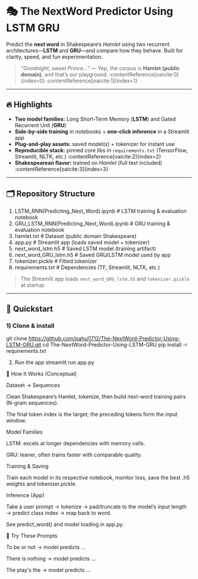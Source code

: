 # 🎭 The NextWord Predictor Using LSTM GRU

Predict the **next word** in Shakespeare’s *Hamlet* using two recurrent architectures—**LSTM** and **GRU**—and compare how they behave. Built for clarity, speed, and fun experimentation.

> *“Goodnight, sweet Prince…”* — Yep, the corpus is **Hamlet (public domain)**, and that’s our playground. :contentReference[oaicite:0]{index=0} :contentReference[oaicite:1]{index=1}

---

## 🔥 Highlights

- **Two model families:** Long Short-Term Memory (**LSTM**) and Gated Recurrent Unit (**GRU**)
- **Side-by-side training** in notebooks + **one-click inference** in a Streamlit app  
- **Plug-and-play assets:** saved model(s) + tokenizer for instant use
- **Reproducible stack:** pinned core libs in `requirements.txt` (TensorFlow, Streamlit, NLTK, etc.) :contentReference[oaicite:2]{index=2}
- **Shakespearean flavor:** trained on *Hamlet* (full text included) :contentReference[oaicite:3]{index=3}

---

## 🗂️ Repository Structure

1. LSTM_RNN(Predicting_Next_Word).ipynb        # LSTM training & evaluation notebook
2. GRU_LSTM_RNN(Predicting_Next_Word).ipynb    # GRU training & evaluation notebook
3. hamlet.txt                                  # Dataset (public domain Shakespeare)
4. app.py                                      # Streamlit app (loads saved model + tokenizer)
5. next_word_lstm.h5                           # Saved LSTM model (training artifact)
6. next_word_GRU_lstm.h5                       # Saved GRU/LSTM model used by app
7. tokenizer.pickle                            # Fitted tokenizer
8. requirements.txt                            # Dependencies (TF, Streamlit, NLTK, etc.)



> The Streamlit app loads `next_word_GRU_lstm.h5` and `tokenizer.pickle` at startup

---

## 🚀 Quickstart

### 1) Clone & install
git clone https://github.com/pahul1712/The-NextWord-Predictor-Using-LSTM-GRU.git
cd The-NextWord-Predictor-Using-LSTM-GRU
pip install -r requirements.txt


2) Run the app
streamlit run app.py

🧠 How It Works (Conceptual)

Dataset → Sequences

Clean Shakespeare’s Hamlet, tokenize, then build next-word training pairs (N-gram sequences).

The final token index is the target; the preceding tokens form the input window.

Model Families

LSTM: excels at longer dependencies with memory cells.

GRU: leaner, often trains faster with comparable quality.

Training & Saving

Train each model in its respective notebook, monitor loss, save the best .h5 weights and tokenizer.pickle.

Inference (App)

Take a user prompt → tokenize → pad/truncate to the model’s input length → predict class index → map back to word.

See predict_word() and model loading in app.py. 
 

🧪 Try These Prompts

To be or not → model predicts …

There is nothing → model predicts …

The play's the → model predicts …
